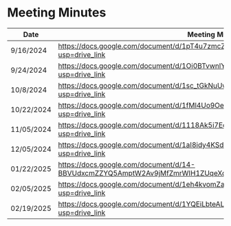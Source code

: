 # Meeting Minutes

| Date       | Meeting Minutes Link                                                                                |
|------------|-----------------------------------------------------------------------------------------------------|
| 9/16/2024  | https://docs.google.com/document/d/1pT4u7zmcZa-5ml-2o4OwV4jRlNFLugl6kr9p-bF8EEE/edit?usp=drive_link |
| 9/24/2024  | https://docs.google.com/document/d/1Oi0BTvwnlYFeYes3W9ZNk9wCQWmZ_8PBYALEuftjgtE/edit?usp=drive_link |
| 10/8/2024  | https://docs.google.com/document/d/1sc_tGkNuUwlnuhdubgQioUmMcwZGDy-LhoMyGiZPO3A/edit?usp=drive_link |
| 10/22/2024 | https://docs.google.com/document/d/1fMl4Uo9OeoEJGvb4IjMbCKfEhbrNgNn_PoJ0yWC-4ls/edit?usp=drive_link |
| 11/05/2024 | https://docs.google.com/document/d/1118Ak5i7EczFlIn-SA2kgvJHiNsJEVrbMDOW2bqjVjE/edit?usp=drive_link |
| 12/05/2024 | https://docs.google.com/document/d/1aI8idy4KSd5BTG-O176qnue3Xgf9IvbgMlOb6CQUnNc/edit?usp=drive_link |
| 01/22/2025 | https://docs.google.com/document/d/14-BBVUdxcmZZYQ5AmptW2Av9jMfZmrWIH1ZUqeXctNQ/edit?usp=drive_link |
| 02/05/2025 | https://docs.google.com/document/d/1eh4kvomZaeU3AQHbRi6nA_6ARaDAiLI1YvEWEwEmxAQ/edit?usp=drive_link |
| 02/19/2025 | https://docs.google.com/document/d/1YQEiLbteALPKuL6-A57utRET0_8NX_PauTXwpV-qTrw/edit?usp=drive_link |